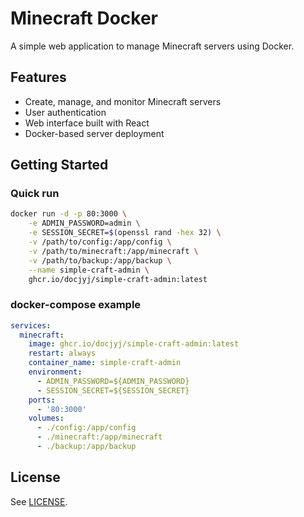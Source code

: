 # Minecraft Docker

A simple web application to manage Minecraft servers using Docker.

## Features

- Create, manage, and monitor Minecraft servers
- User authentication
- Web interface built with React
- Docker-based server deployment

## Getting Started

### Quick run

```bash
docker run -d -p 80:3000 \
    -e ADMIN_PASSWORD=admin \
    -e SESSION_SECRET=$(openssl rand -hex 32) \
    -v /path/to/config:/app/config \
    -v /path/to/minecraft:/app/minecraft \
    -v /path/to/backup:/app/backup \
    --name simple-craft-admin \
    ghcr.io/docjyj/simple-craft-admin:latest
```

### docker-compose example

```yaml
services:
  minecraft:
    image: ghcr.io/docjyj/simple-craft-admin:latest
    restart: always
    container_name: simple-craft-admin
    environment:
      - ADMIN_PASSWORD=${ADMIN_PASSWORD}
      - SESSION_SECRET=${SESSION_SECRET}
    ports:
      - '80:3000'
    volumes:
      - ./config:/app/config
      - ./minecraft:/app/minecraft
      - ./backup:/app/backup
```

## License

See [LICENSE](./LICENSE).
